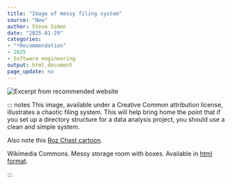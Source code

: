 ```yaml
---
title: "Image of messy filing system"
source: "New"
author: Steve Simon
date: "2025-01-29"
categories: 
- "*Recommendation"
- 2025
- Software engineering
output: html_document
page_update: no
---
```


![](http://www.pmean.com/new-images/25/messy-filing-system-01.png "Excerpt from recommended website")

::: notes
This image, available under a Creative Common attribution license, illustrates a chaotic filing system. This will help bring home the point that if you set up a directory structure for a data analysis project, you should use a clean and simple system.

Also note this [Roz Chast cartoon][cha1].

Wikimedia Commons. Messy storage room with boxes. Available in [html format][wik1].

[wik1]: https://commons.wikimedia.org/wiki/File:Messy_storage_room_with_boxes.jpg

[cha1]: https://www.cartoonstock.com/cartoon?searchID=CC51288
:::

